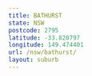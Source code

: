 ```yaml
---
title: BATHURST
state: NSW
postcode: 2795
latitude: -33.820797
longitude: 149.474401
url: /nsw/bathurst/
layout: suburb
---
```

